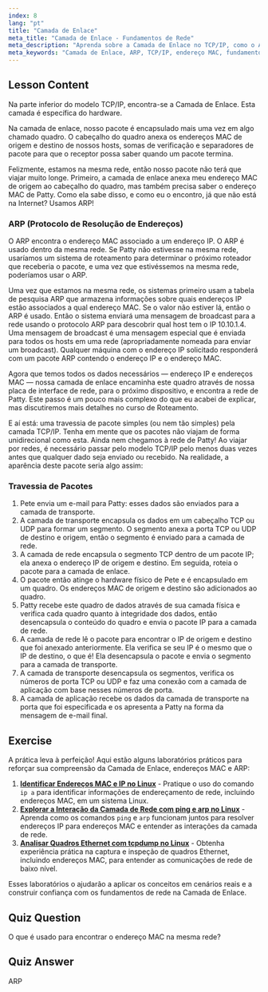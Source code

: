 ```yaml
---
index: 8
lang: "pt"
title: "Camada de Enlace"
meta_title: "Camada de Enlace - Fundamentos de Rede"
meta_description: "Aprenda sobre a Camada de Enlace no TCP/IP, como o ARP resolve endereços MAC e a travessia de pacotes. Entenda os fundamentos de rede com este tutorial de rede Linux."
meta_keywords: "Camada de Enlace, ARP, TCP/IP, endereço MAC, fundamentos de rede, rede Linux, iniciante, tutorial"
---
```


## Lesson Content

Na parte inferior do modelo TCP/IP, encontra-se a Camada de Enlace. Esta camada é específica do hardware.

Na camada de enlace, nosso pacote é encapsulado mais uma vez em algo chamado quadro. O cabeçalho do quadro anexa os endereços MAC de origem e destino de nossos hosts, somas de verificação e separadores de pacote para que o receptor possa saber quando um pacote termina.

Felizmente, estamos na mesma rede, então nosso pacote não terá que viajar muito longe. Primeiro, a camada de enlace anexa meu endereço MAC de origem ao cabeçalho do quadro, mas também precisa saber o endereço MAC de Patty. Como ela sabe disso, e como eu o encontro, já que não está na Internet? Usamos ARP!

### ARP (Protocolo de Resolução de Endereços)

O ARP encontra o endereço MAC associado a um endereço IP. O ARP é usado dentro da mesma rede. Se Patty não estivesse na mesma rede, usaríamos um sistema de roteamento para determinar o próximo roteador que receberia o pacote, e uma vez que estivéssemos na mesma rede, poderíamos usar o ARP.

Uma vez que estamos na mesma rede, os sistemas primeiro usam a tabela de pesquisa ARP que armazena informações sobre quais endereços IP estão associados a qual endereço MAC. Se o valor não estiver lá, então o ARP é usado. Então o sistema enviará uma mensagem de broadcast para a rede usando o protocolo ARP para descobrir qual host tem o IP 10.10.1.4. Uma mensagem de broadcast é uma mensagem especial que é enviada para todos os hosts em uma rede (apropriadamente nomeada para enviar um broadcast). Qualquer máquina com o endereço IP solicitado responderá com um pacote ARP contendo o endereço IP e o endereço MAC.

Agora que temos todos os dados necessários — endereço IP e endereços MAC — nossa camada de enlace encaminha este quadro através de nossa placa de interface de rede, para o próximo dispositivo, e encontra a rede de Patty. Este passo é um pouco mais complexo do que eu acabei de explicar, mas discutiremos mais detalhes no curso de Roteamento.

E aí está: uma travessia de pacote simples (ou nem tão simples) pela camada TCP/IP. Tenha em mente que os pacotes não viajam de forma unidirecional como esta. Ainda nem chegamos à rede de Patty! Ao viajar por redes, é necessário passar pelo modelo TCP/IP pelo menos duas vezes antes que qualquer dado seja enviado ou recebido. Na realidade, a aparência deste pacote seria algo assim:

### Travessia de Pacotes

1. Pete envia um e-mail para Patty: esses dados são enviados para a camada de transporte.
2. A camada de transporte encapsula os dados em um cabeçalho TCP ou UDP para formar um segmento. O segmento anexa a porta TCP ou UDP de destino e origem, então o segmento é enviado para a camada de rede.
3. A camada de rede encapsula o segmento TCP dentro de um pacote IP; ela anexa o endereço IP de origem e destino. Em seguida, roteia o pacote para a camada de enlace.
4. O pacote então atinge o hardware físico de Pete e é encapsulado em um quadro. Os endereços MAC de origem e destino são adicionados ao quadro.
5. Patty recebe este quadro de dados através de sua camada física e verifica cada quadro quanto à integridade dos dados, então desencapsula o conteúdo do quadro e envia o pacote IP para a camada de rede.
6. A camada de rede lê o pacote para encontrar o IP de origem e destino que foi anexado anteriormente. Ela verifica se seu IP é o mesmo que o IP de destino, o que é! Ela desencapsula o pacote e envia o segmento para a camada de transporte.
7. A camada de transporte desencapsula os segmentos, verifica os números de porta TCP ou UDP e faz uma conexão com a camada de aplicação com base nesses números de porta.
8. A camada de aplicação recebe os dados da camada de transporte na porta que foi especificada e os apresenta a Patty na forma da mensagem de e-mail final.

## Exercise

A prática leva à perfeição! Aqui estão alguns laboratórios práticos para reforçar sua compreensão da Camada de Enlace, endereços MAC e ARP:

1. **[Identificar Endereços MAC e IP no Linux](https://labex.io/pt/labs/linux-identify-mac-and-ip-addresses-in-linux-592731)** - Pratique o uso do comando `ip a` para identificar informações de endereçamento de rede, incluindo endereços MAC, em um sistema Linux.
2. **[Explorar a Interação da Camada de Rede com ping e arp no Linux](https://labex.io/pt/labs/linux-explore-network-layer-interaction-with-ping-and-arp-in-linux-592746)** - Aprenda como os comandos `ping` e `arp` funcionam juntos para resolver endereços IP para endereços MAC e entender as interações da camada de rede.
3. **[Analisar Quadros Ethernet com tcpdump no Linux](https://labex.io/pt/labs/linux-analyze-ethernet-frames-with-tcpdump-in-linux-592765)** - Obtenha experiência prática na captura e inspeção de quadros Ethernet, incluindo endereços MAC, para entender as comunicações de rede de baixo nível.

Esses laboratórios o ajudarão a aplicar os conceitos em cenários reais e a construir confiança com os fundamentos de rede na Camada de Enlace.

## Quiz Question

O que é usado para encontrar o endereço MAC na mesma rede?

## Quiz Answer

ARP
